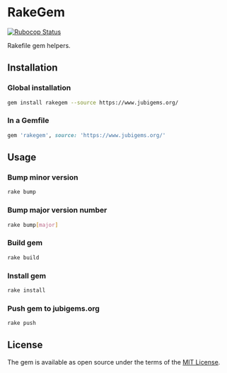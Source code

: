 # RakeGem

[![Rubocop Status](https://github.com/jubishop/rakegem/workflows/Rubocop/badge.svg)](https://github.com/jubishop/rakegem/actions)

Rakefile gem helpers.

## Installation

### Global installation

```zsh
gem install rakegem --source https://www.jubigems.org/
```

### In a Gemfile

```ruby
gem 'rakegem', source: 'https://www.jubigems.org/'
```

## Usage

### Bump minor version

```sh
rake bump
```

### Bump major version number

```sh
rake bump[major]
```

### Build gem

```sh
rake build
```

### Install gem

```sh
rake install
```

### Push gem to jubigems.org

```sh
rake push
```

## License

The gem is available as open source under the terms of the [MIT License](https://opensource.org/licenses/MIT).
